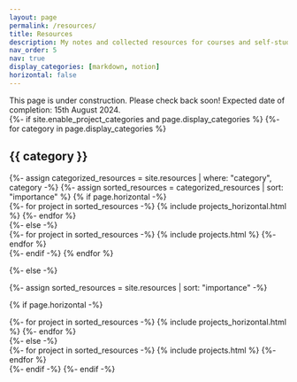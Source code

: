 ```yaml
---
layout: page
permalink: /resources/
title: Resources
description: My notes and collected resources for courses and self-study.
nav_order: 5
nav: true
display_categories: [markdown, notion]
horizontal: false
---
```


<div class="tba">
This page is under construction. Please check back soon!
Expected date of completion: 15th August 2024.
</div>

<div class="projects">
{%- if site.enable_project_categories and page.display_categories %}
  {%- for category in page.display_categories %}
  <h2 class="category">{{ category }}</h2>
  {%- assign categorized_resources = site.resources | where: "category", category -%}
  {%- assign sorted_resources = categorized_resources | sort: "importance" %}
  {% if page.horizontal -%}
  <div class="container">
    <div class="row row-cols-2">
    {%- for project in sorted_resources -%}
      {% include projects_horizontal.html %}
    {%- endfor %}
    </div>
  </div>
  {%- else -%}
  <div class="grid">
    {%- for project in sorted_resources -%}
      {% include projects.html %}
    {%- endfor %}
  </div>
  {%- endif -%}
  {% endfor %}

{%- else -%}

<!-- Display projects without categories -->

{%- assign sorted_resources = site.resources | sort: "importance" -%}

  <!-- Generate cards for each project -->

{% if page.horizontal -%}

  <div class="container">
    <div class="row row-cols-2">
    {%- for project in sorted_resources -%}
      {% include projects_horizontal.html %}
    {%- endfor %}
    </div>
  </div>
  {%- else -%}
  <div class="grid">
    {%- for project in sorted_resources -%}
      {% include projects.html %}
    {%- endfor %}
  </div>
  {%- endif -%}
{%- endif -%}
</div>
